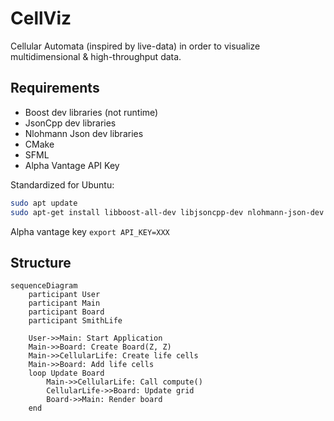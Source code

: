 # CellViz
Cellular Automata (inspired by live-data) in order to visualize multidimensional & high-throughput data.

## Requirements

+ Boost dev libraries (not runtime)
+ JsonCpp dev libraries
+ Nlohmann Json dev libraries
+ CMake
+ SFML
+ Alpha Vantage API Key

Standardized for Ubuntu:

```bash
sudo apt update
sudo apt-get install libboost-all-dev libjsoncpp-dev nlohmann-json-dev libsfml-dev
```

Alpha vantage key `export API_KEY=XXX`

## Structure


```mermaid
sequenceDiagram
    participant User
    participant Main
    participant Board
    participant SmithLife

    User->>Main: Start Application
    Main->>Board: Create Board(Z, Z)
    Main->>CellularLife: Create life cells
    Main->>Board: Add life cells
    loop Update Board
        Main->>CellularLife: Call compute()
        CellularLife->>Board: Update grid
        Board->>Main: Render board
    end
```